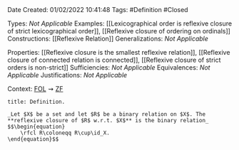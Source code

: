 <br />
<br />

Date Created: 01/02/2022 10:41:48
Tags: #Definition #Closed 

Types: _Not Applicable_
Examples: [[Lexicographical order is reflexive closure of strict lexicographical order]], [[Reflexive closure of ordering on ordinals]]
Constructions: [[Reflexive Relation]]
Generalizations: _Not Applicable_

Properties: [[Reflexive closure is the smallest reflexive relation]], [[Reflexive closure of connected relation is connected]], [[Reflexive closure of strict orders is non-strict]]
Sufficiencies: _Not Applicable_
Equivalences: _Not Applicable_
Justifications: _Not Applicable_

Context: [$\textrm{FOL}$](obsidian://open?file=First%20Order%20Logic)$\,\,\rightsquigarrow\,\,$[$\textrm{ZF}$](obsidian://open?file=Zermelo-Fraenkel%20Set%20Theory)

``` ad-Definition
title: Definition.

_Let $X$ be a set and let $R$ be a binary relation on $X$. The **reflexive closure of $R$ w.r.t. $X$** is the binary relation_
$$\begin{equation}
    \rfcl R\coloneqq R\cup\id_X.
\end{equation}$$

```

